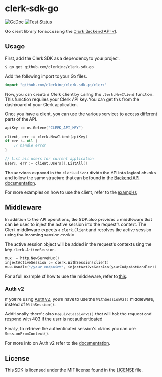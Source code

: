 # clerk-sdk-go #

[![GoDoc](https://img.shields.io/static/v1?label=godoc&message=reference&color=blue)](https://pkg.go.dev/github.com/clerkinc/clerk-sdk-go/clerk)
[![Test Status](https://github.com/clerkinc/clerk-sdk-go/workflows/tests/badge.svg)](https://github.com/clerkinc/clerk-sdk-go/actions?query=workflow%3Atests)

Go client library for accessing the [Clerk Backend API v1](https://docs.clerk.dev/backend).

## Usage ##

First, add the Clerk SDK as a dependency to your project.

```
$ go get github.com/clerkinc/clerk-sdk-go
```

Add the following import to your Go files.

```go
import "github.com/clerkinc/clerk-sdk-go/clerk"
```

Now, you can create a Clerk client by calling the `clerk.NewClient` function.
This function requires your Clerk API key.
You can get this from the dashboard of your Clerk application.

Once you have a client, you can use the various services to access different parts of the API.

```go
apiKey := os.Getenv("CLERK_API_KEY")

client, err := clerk.NewClient(apiKey)
if err != nil {
    // handle error
}

// List all users for current application
users, err := client.Users().ListAll()
```

The services exposed in the `clerk.Client` divide the API into logical chunks and 
follow the same structure that can be found in the [Backend API documentation](https://docs.clerk.dev/backend/backend-api-reference).

For more examples on how to use the client, refer to the [examples](https://github.com/clerkinc/clerk-sdk-go/tree/main/examples/operations)

## Middleware

In addition to the API operations, the SDK also provides a middleware that can be used to inject the active session into the request's context.
The Clerk middleware expects a `clerk.Client` and resolves the active session using the incoming session cookie.

The active session object will be added in the request's context using the key `clerk.ActiveSession`.

```go
mux := http.NewServeMux()
injectActiveSession := clerk.WithSession(client)
mux.Handle("/your-endpoint", injectActiveSession(yourEndpointHandler))
```

For a full example of how to use the middleware, refer to 
[this](https://github.com/clerkinc/clerk-sdk-go/tree/main/examples/middleware).

### Auth v2

If you're using [Auth v2](https://docs.clerk.dev/main-concepts/auth-v2), you'll 
have to use the `WithSessionV2()` middleware, instead of `WithSession()`.

Additionally, there's also `RequireSessionV2()` that will halt the request and 
respond with 403 if the user is not authenticated.

Finally, to retrieve the authenticated session's claims you can use 
`SessionFromContext()`.

For more info on Auth v2 refer to the 
[documentation](https://docs.clerk.dev/main-concepts/auth-v2).

## License ##

This SDK is licensed under the MIT license found in the [LICENSE](./LICENSE) file.
